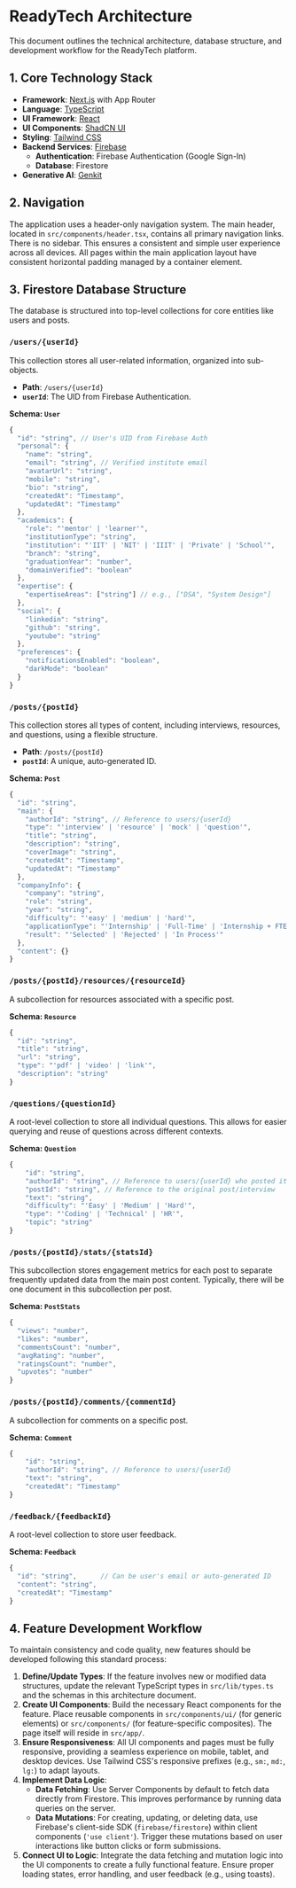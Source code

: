 # ReadyTech Architecture

This document outlines the technical architecture, database structure, and development workflow for the ReadyTech platform.

## 1. Core Technology Stack

- **Framework**: [Next.js](https://nextjs.org/) with App Router
- **Language**: [TypeScript](https://www.typescriptlang.org/)
- **UI Framework**: [React](https://reactjs.org/)
- **UI Components**: [ShadCN UI](https://ui.shadcn.com/)
- **Styling**: [Tailwind CSS](https://tailwindcss.com/)
- **Backend Services**: [Firebase](https://firebase.google.com/)
    - **Authentication**: Firebase Authentication (Google Sign-In)
    - **Database**: Firestore
- **Generative AI**: [Genkit](https://firebase.google.com/docs/genkit)

## 2. Navigation

The application uses a header-only navigation system. The main header, located in `src/components/header.tsx`, contains all primary navigation links. There is no sidebar. This ensures a consistent and simple user experience across all devices. All pages within the main application layout have consistent horizontal padding managed by a container element.

## 3. Firestore Database Structure

The database is structured into top-level collections for core entities like users and posts.

### `/users/{userId}`

This collection stores all user-related information, organized into sub-objects.

- **Path**: `/users/{userId}`
- **`userId`**: The UID from Firebase Authentication.

**Schema: `User`**
```typescript
{
  "id": "string", // User's UID from Firebase Auth
  "personal": {
    "name": "string",
    "email": "string", // Verified institute email
    "avatarUrl": "string",
    "mobile": "string",
    "bio": "string",
    "createdAt": "Timestamp",
    "updatedAt": "Timestamp"
  },
  "academics": {
    "role": "'mentor' | 'learner'",
    "institutionType": "string",
    "institution": "'IIT' | 'NIT' | 'IIIT' | 'Private' | 'School'",
    "branch": "string",
    "graduationYear": "number",
    "domainVerified": "boolean"
  },
  "expertise": {
    "expertiseAreas": ["string"] // e.g., ["DSA", "System Design"]
  },
  "social": {
    "linkedin": "string",
    "github": "string",
    "youtube": "string"
  },
  "preferences": {
    "notificationsEnabled": "boolean",
    "darkMode": "boolean"
  }
}
```

### `/posts/{postId}`

This collection stores all types of content, including interviews, resources, and questions, using a flexible structure.

- **Path**: `/posts/{postId}`
- **`postId`**: A unique, auto-generated ID.

**Schema: `Post`**
```typescript
{
  "id": "string",
  "main": {
    "authorId": "string", // Reference to users/{userId}
    "type": "'interview' | 'resource' | 'mock' | 'question'",
    "title": "string",
    "description": "string",
    "coverImage": "string",
    "createdAt": "Timestamp",
    "updatedAt": "Timestamp"
  },
  "companyInfo": {
    "company": "string",
    "role": "string",
    "year": "string",
    "difficulty": "'easy' | 'medium' | 'hard'",
    "applicationType": "'Internship' | 'Full-Time' | 'Internship + FTE'",
    "result": "'Selected' | 'Rejected' | 'In Process'"
  },
  "content": {}
}
```

### `/posts/{postId}/resources/{resourceId}`

A subcollection for resources associated with a specific post.

**Schema: `Resource`**
```typescript
{
  "id": "string",
  "title": "string",
  "url": "string",
  "type": "'pdf' | 'video' | 'link'",
  "description": "string"
}
```

### `/questions/{questionId}`

A root-level collection to store all individual questions. This allows for easier querying and reuse of questions across different contexts.

**Schema: `Question`**
```typescript
{
    "id": "string",
    "authorId": "string", // Reference to users/{userId} who posted it
    "postId": "string", // Reference to the original post/interview
    "text": "string",
    "difficulty": "'Easy' | 'Medium' | 'Hard'",
    "type": "'Coding' | 'Technical' | 'HR'",
    "topic": "string"
}
```

### `/posts/{postId}/stats/{statsId}`

This subcollection stores engagement metrics for each post to separate frequently updated data from the main post content. Typically, there will be one document in this subcollection per post.

**Schema: `PostStats`**
```typescript
{
  "views": "number",
  "likes": "number",
  "commentsCount": "number",
  "avgRating": "number",
  "ratingsCount": "number",
  "upvotes": "number"
}
```

### `/posts/{postId}/comments/{commentId}`

A subcollection for comments on a specific post.

**Schema: `Comment`**
```typescript
{
    "id": "string",
    "authorId": "string", // Reference to users/{userId}
    "text": "string",
    "createdAt": "Timestamp"
}
```


### `/feedback/{feedbackId}`

A root-level collection to store user feedback.

**Schema: `Feedback`**
```typescript
{
  "id": "string",      // Can be user's email or auto-generated ID
  "content": "string",
  "createdAt": "Timestamp"
}
```

## 4. Feature Development Workflow

To maintain consistency and code quality, new features should be developed following this standard process:

1.  **Define/Update Types**: If the feature involves new or modified data structures, update the relevant TypeScript types in `src/lib/types.ts` and the schemas in this architecture document.
2.  **Create UI Components**: Build the necessary React components for the feature. Place reusable components in `src/components/ui/` (for generic elements) or `src/components/` (for feature-specific composites). The page itself will reside in `src/app/`.
3.  **Ensure Responsiveness**: All UI components and pages must be fully responsive, providing a seamless experience on mobile, tablet, and desktop devices. Use Tailwind CSS's responsive prefixes (e.g., `sm:`, `md:`, `lg:`) to adapt layouts.
4.  **Implement Data Logic**:
    - **Data Fetching**: Use Server Components by default to fetch data directly from Firestore. This improves performance by running data queries on the server.
    - **Data Mutations**: For creating, updating, or deleting data, use Firebase's client-side SDK (`firebase/firestore`) within client components (`'use client'`). Trigger these mutations based on user interactions like button clicks or form submissions.
5.  **Connect UI to Logic**: Integrate the data fetching and mutation logic into the UI components to create a fully functional feature. Ensure proper loading states, error handling, and user feedback (e.g., using toasts).
